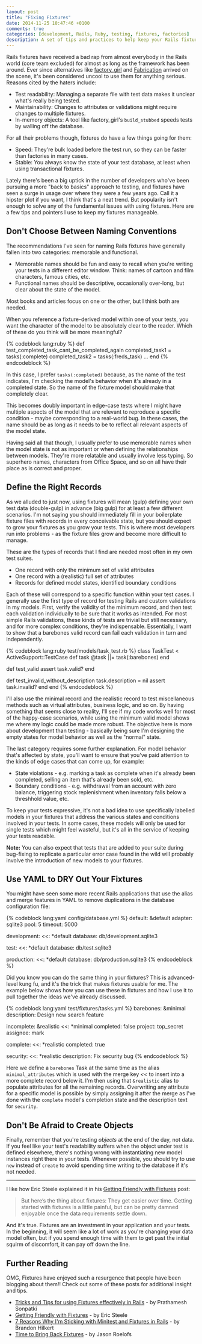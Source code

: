 ```yaml
---
layout: post
title: "Fixing Fixtures"
date: 2014-11-25 10:47:46 +0100
comments: true
categories: [development, Rails, Ruby, testing, fixtures, factories]
description: A set of tips and practices to help keep your Rails fixtures manageable and your tests readable
---
```

Rails fixtures have received a bad rap from almost everybody in the Rails world (core team excluded) for almost as long as the framework has been around.  Ever since alternatives like [factory_girl][1] and [Fabrication][2] arrived on the scene, it's been considered uncool to use them for anything serious.  Reasons cited by the haters include:

* Test readability: Managing a separate file with test data makes it unclear what's really being tested.
* Maintainability: Changes to attributes or validations might require changes to multiple fixtures.
* In-memory objects: A tool like factory_girl's `build_stubbed` speeds tests by walling off the database.

For all their problems though, fixtures do have a few things going for them:

* Speed: They're bulk loaded before the test run, so they can be faster than factories in many cases.
* Stable: You always know the state of your test database, at least when using transactional fixtures.

Lately there's been a big uptick in the number of developers who've been pursuing a more "back to basics" approach to testing, and fixtures have seen a surge in usage over where they were a few years ago. Call it a hipster plot if you want, I think that's a neat trend.  But popularity isn't enough to solve any of the fundamental issues with using fixtures.  Here are a few tips and pointers I use to keep my fixtures manageable.<!--more-->

## Don't Choose Between Naming Conventions ##

The recommendations I've seen for naming Rails fixtures have generally fallen into two categories: memorable and functional.

* Memorable names should be fun and easy to recall when you're writing your tests in a different editor window.  Think: names of cartoon and film characters, famous cities, etc.
* Functional names should be descriptive, occasionally over-long, but clear about the state of the model.

Most books and articles focus on one or the other, but I think both are needed.

When you reference a fixture-derived model within one of your tests, you want the character of the model to be absolutely clear to the reader.  Which of these do you think will be more meaningful?

{% codeblock lang:ruby %}
def test_completed_task_cant_be_completed_again
  completed_task1 = tasks(:complete)
  completed_task2 = tasks(:freds_task)
  ...
end
{% endcodeblock %}

In this case, I prefer `tasks(:completed)` because, as the name of the test indicates, I'm checking the model's behavior when it's already in a completed state. So the name of the fixture model should make that completely clear.

This becomes doubly important in edge-case tests where I might have multiple aspects of the model that are relevant to reproduce a specific condition - maybe corresponding to a real-world bug.  In these cases, the name should be as long as it needs to be to reflect all relevant aspects of the model state.

Having said all that though, I usually prefer to use memorable names when the model state is not as important or when defining the relationships between models.  They're more relatable and usually involve less typing.  So superhero names, characters from Office Space, and so on all have their place as is correct and proper.

## Define the Right Records ##

As we alluded to just now, using fixtures will mean (gulp) defining your own test data (double-gulp) in advance (big gulp) for at least a few different scenarios.  I'm not saying you should immediately fill in your boilerplate fixture files with records in every conceivable state, but you should expect to grow your fixtures as you grow your tests.  This is where most developers run into problems - as the fixture files grow and become more difficult to manage.

These are the types of records that I find are needed most often in my own test suites.

* One record with only the minimum set of valid attributes
* One record with a (realistic) full set of attributes
* Records for defined model states, identified boundary conditions

Each of these will correspond to a specific function within your test cases.  I generally use the first type of record for testing Rails and custom validations in my models.  First, verify the validity of the minimum record, and then test each validation individually to be sure that it works as intended.  For most simple Rails validations, these kinds of tests are trivial but still necessary, and for more complex conditions, they're indispensable.  Essentially, I want to show that a barebones valid record can fail each validation in turn and independently.

{% codeblock lang:ruby test/models/task_test.rb %}
class TaskTest < ActiveSupport::TestCase
  def task
    @task ||= task(:barebones)
  end

  def test_valid
    assert task.valid?
  end

  def test_invalid_without_description
    task.description = nil
	assert task.invalid?
  end
end
{% endcodeblock %}

I'll also use the minimal record and the realistic record to test miscellaneous methods such as virtual attributes, business logic, and so on.  By having something that seems close to reality, I'll see if my code works well for most of the happy-case scenarios, while using the minimum valid model shows me where my logic could be made more robust.  The objective here is more about development than testing - basically being sure I'm designing the empty states for model behavior as well as the "normal" state.

The last category requires some further explanation.  For model behavior that's affected by state, you'll want to ensure that you've paid attention to the kinds of edge cases that can come up, for example:

* State violations - e.g. marking a task as complete when it's already been completed, selling an item that's already been sold, etc.
* Boundary conditions - e.g. withdrawal from an account with zero balance, triggering stock replenishment when inventory falls below a threshhold value, etc.

To keep your tests expressive, it's not a bad idea to use specifically labelled models in your fixtures that address the various states and conditions involved in your tests.  In some cases, these models will only be used for single tests which might feel wasteful, but it's all in the service of keeping your tests readable.

**Note:** You can also expect that tests that are added to your suite during bug-fixing to replicate a particular error case found in the wild will probably involve the introduction of new models to your fixtures.

## Use YAML to DRY Out Your Fixtures ##

You might have seen some more recent Rails applications that use the alias and merge features in YAML to remove duplications in the database configuration file:

{% codeblock lang:yaml config/database.yml %}
default: &default
  adapter: sqlite3
  pool: 5
  timeout: 5000

development:
  <<: *default
  database: db/development.sqlite3

test:
  <<: *default
  database: db/test.sqlite3

production:
  <<: *default
  database: db/production.sqlite3
{% endcodeblock %}

Did you know you can do the same thing in your fixtures?  This is advanced-level kung fu, and it's the trick that makes fixtures usable for me.  The example below shows how you can use these in fixtures and how I use it to pull together the ideas we've already discussed.

{% codeblock lang:yaml test/fixtures/tasks.yml %}
barebones: &minimal
  description: Design new search feature

incomplete: &realistic
  <<: *minimal
  completed: false
  project: top_secret
  assignee: mark

complete:
  <<: *realistic
  completed: true

security:
  <<: *realistic
  description: Fix security bug
{% endcodeblock %}

Here we define a `barebones` Task at the same time as the alias `minimal_attributes` which is used with the merge key *<<* to insert into a more complete record below it.  I'm then using that `&realistic` alias to populate attributes for all the remaining records. Overwriting any attribute for a specific model is possible by simply assigning it after the merge as I've done with the `complete` model's completion state and the description text for `security`.

## Don't Be Afraid to Create Objects ##

Finally, remember that you're testing *objects* at the end of the day, not data.  If you feel like your test's readability suffers when the object under test is defined elsewhere, there's nothing wrong with instantiating new model instances right there in your tests.  Whenever possible, you should try to use `new` instead of `create` to avoid spending time writing to the database if it's not needed.

* * * * *

I like how Eric Steele explained it in his [Getting Friendly with Fixtures][3] post:

> But here’s the thing about fixtures: They get easier over time. Getting started with fixtures is a little painful, but can be pretty damned enjoyable once the data requirements settle down.

And it's true.  Fixtures are an investment in your application and your tests.  In the beginning, it will seem like a lot of work as you're changing your data model often, but if you spend enough time with them to get past the initial squirm of discomfort, it can pay off down the line.

## Further Reading ##

OMG, Fixtures have enjoyed such a resurgence that people have been blogging about them!!  Check out some of these posts for additional insight and tips.

* [Tricks and Tips for using Fixtures effectively in Rails][6] - by Prathamesh Sonpatki
* [Getting Friendly with Fixtures][3] - by Eric Steele
* [7 Reasons Why I'm Sticking with Minitest and Fixtures in Rails][4] - by Brandon Hilkert
* [Time to Bring Back Fixtures][5] - by Jason Roelofs

[1]: https://github.com/thoughtbot/factory_girl
[2]: http://github.com/notahat/machinist
[3]: https://whatdoitest.com/getting-friendly-with-fixtures
[4]: http://brandonhilkert.com/blog/7-reasons-why-im-sticking-with-minitest-and-fixtures-in-rails/
[5]: http://collectiveidea.com/blog/archives/2014/08/06/time-to-bring-back-fixtures/
[6]: http://blog.bigbinary.com/2014/09/21/tricks-and-tips-for-using-fixtures-in-rails.html
